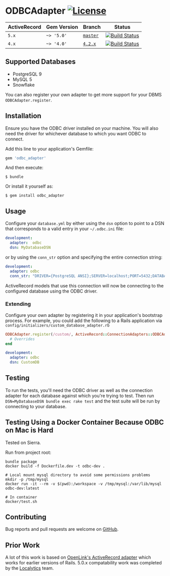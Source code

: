 # ODBCAdapter [![License][license-badge]][license-link]

| ActiveRecord | Gem Version | Branch | Status |
|--------------|-------------|--------|--------|
| `5.x`        | `~> '5.0'`  | [`master`][5.x-branch] | [![Build Status][5.x-build-badge]][build-link] |
| `4.x`        | `~> '4.0'`  | [`4.2.x`][4.x-branch]  | [![Build Status][4.x-build-badge]][build-link] |

## Supported Databases

- PostgreSQL 9
- MySQL 5
- Snowflake

You can also register your own adapter to get more support for your DBMS
`ODBCAdapter.register`.

## Installation

Ensure you have the ODBC driver installed on your machine. You will also need
the driver for whichever database to which you want ODBC to connect.

Add this line to your application's Gemfile:

```ruby
gem 'odbc_adapter'
```

And then execute:

    $ bundle

Or install it yourself as:

    $ gem install odbc_adapter

## Usage

Configure your `database.yml` by either using the `dsn` option to point to a DSN
that corresponds to a valid entry in your `~/.odbc.ini` file:

```yml
development:
  adapter:  odbc
  dsn: MyDatabaseDSN
```

or by using the `conn_str` option and specifying the entire connection string:

```yml
development:
  adapter: odbc
  conn_str: "DRIVER={PostgreSQL ANSI};SERVER=localhost;PORT=5432;DATABASE=my_database;UID=postgres;"
```

ActiveRecord models that use this connection will now be connecting to the
configured database using the ODBC driver.

### Extending

Configure your own adapter by registering it in your application's bootstrap
process. For example, you could add the following to a Rails application via
`config/initializers/custom_database_adapter.rb`

```ruby
ODBCAdapter.register(/custom/, ActiveRecord::ConnectionAdapters::ODBCAdapter) do
  # Overrides
end
```

```yml
development:
  adapter: odbc
  dsn: CustomDB
```

## Testing

To run the tests, you'll need the ODBC driver as well as the connection adapter for each database against which you're trying to test. Then run `DSN=MyDatabaseDSN bundle exec rake test` and the test suite will be run by connecting to your database.

## Testing Using a Docker Container Because ODBC on Mac is Hard

Tested on Sierra.


Run from project root:

```
bundle package
docker build -f Dockerfile.dev -t odbc-dev .

# Local mount mysql directory to avoid some permissions problems
mkdir -p /tmp/mysql
docker run -it --rm -v $(pwd):/workspace -v /tmp/mysql:/var/lib/mysql odbc-dev:latest

# In container
docker/test.sh
```

## Contributing

Bug reports and pull requests are welcome on [GitHub][github-repo].

## Prior Work

A lot of this work is based on [OpenLink's ActiveRecord adapter][openlink-activerecord-adapter] which works for earlier versions of Rails. 5.0.x compatability work was completed by the [Localytics][localytics-github] team.

[4.x-branch]: https://github.com/localytics/odbc_adapter/tree/v4.2.x
[4.x-build-badge]: https://travis-ci.org/localytics/odbc_adapter.svg?branch=4.2.x
[5.x-branch]: https://github.com/localytics/odbc_adapter/tree/master
[5.x-build-badge]: https://travis-ci.org/localytics/odbc_adapter.svg?branch=master
[build-link]: https://travis-ci.org/localytics/odbc_adapter/branches
[github-repo]: https://github.com/localytics/odbc_adapter
[license-badge]: https://img.shields.io/github/license/localytics/odbc_adapter.svg
[license-link]: https://github.com/localytics/odbc_adapter/blob/master/LICENSE
[localytics-github]: https://github.com/localytics
[openlink-activerecord-adapter]: https://github.com/dosire/activerecord-odbc-adapter
[supported-versions-badge]: https://img.shields.io/badge/active__record-4.x--5.x-green.svg
